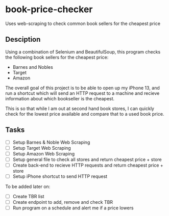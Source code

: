 # book-price-checker
Uses web-scraping to check common book sellers for the cheapest price


## Desciption
Using a combination of Selenium and BeautifulSoup, this program checks the following book sellers for the cheapest price:
- Barnes and Nobles
- Target 
- Amazon

The overall goal of this project is to be able to open up my iPhone 13, and run a shortcut which will send an HTTP request to a machine and recieve information about which bookseller is the cheapest.

This is so that while I am out at second hand book stores, I can quickly check for the lowest price available and compare that to a used book price. 

## Tasks
- [ ] Setup Barnes & Noble Web Scraping
- [ ] Setup Target Web Scraping
- [ ] Setup Amazon Web Scraping
- [ ] Setup general file to check all stores and return cheapest price + store
- [ ] Create back-end to recieve HTTP requests and return cheapest price + store
- [ ] Setup iPhone shortcut to send HTTP request

To be added later on:  
- [ ] Create TBR list
- [ ] Create endpoint to add, remove and check TBR
- [ ] Run program on a schedule and alert me if a price lowers